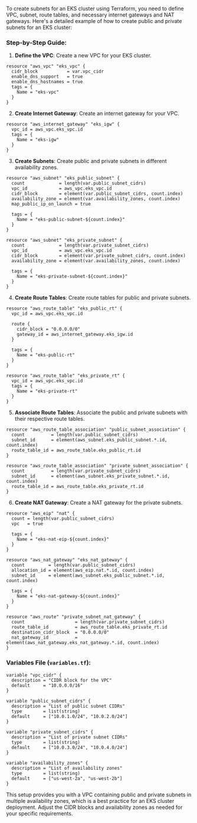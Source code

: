To create subnets for an EKS cluster using Terraform, you need to define VPC, subnet, route tables, and necessary internet gateways and NAT gateways. Here's a detailed example of how to create public and private subnets for an EKS cluster:

### Step-by-Step Guide:

1. **Define the VPC**:
   Create a new VPC for your EKS cluster.
   
```hcl
resource "aws_vpc" "eks_vpc" {
  cidr_block           = var.vpc_cidr
  enable_dns_support   = true
  enable_dns_hostnames = true
  tags = {
    Name = "eks-vpc"
  }
}
```

2. **Create Internet Gateway**:
   Create an internet gateway for your VPC.

```hcl
resource "aws_internet_gateway" "eks_igw" {
  vpc_id = aws_vpc.eks_vpc.id
  tags = {
    Name = "eks-igw"
  }
}
```

3. **Create Subnets**:
   Create public and private subnets in different availability zones.

```hcl
resource "aws_subnet" "eks_public_subnet" {
  count             = length(var.public_subnet_cidrs)
  vpc_id            = aws_vpc.eks_vpc.id
  cidr_block        = element(var.public_subnet_cidrs, count.index)
  availability_zone = element(var.availability_zones, count.index)
  map_public_ip_on_launch = true

  tags = {
    Name = "eks-public-subnet-${count.index}"
  }
}

resource "aws_subnet" "eks_private_subnet" {
  count             = length(var.private_subnet_cidrs)
  vpc_id            = aws_vpc.eks_vpc.id
  cidr_block        = element(var.private_subnet_cidrs, count.index)
  availability_zone = element(var.availability_zones, count.index)

  tags = {
    Name = "eks-private-subnet-${count.index}"
  }
}
```

4. **Create Route Tables**:
   Create route tables for public and private subnets.

```hcl
resource "aws_route_table" "eks_public_rt" {
  vpc_id = aws_vpc.eks_vpc.id

  route {
    cidr_block = "0.0.0.0/0"
    gateway_id = aws_internet_gateway.eks_igw.id
  }

  tags = {
    Name = "eks-public-rt"
  }
}

resource "aws_route_table" "eks_private_rt" {
  vpc_id = aws_vpc.eks_vpc.id
  tags = {
    Name = "eks-private-rt"
  }
}
```

5. **Associate Route Tables**:
   Associate the public and private subnets with their respective route tables.

```hcl
resource "aws_route_table_association" "public_subnet_association" {
  count          = length(var.public_subnet_cidrs)
  subnet_id      = element(aws_subnet.eks_public_subnet.*.id, count.index)
  route_table_id = aws_route_table.eks_public_rt.id
}

resource "aws_route_table_association" "private_subnet_association" {
  count          = length(var.private_subnet_cidrs)
  subnet_id      = element(aws_subnet.eks_private_subnet.*.id, count.index)
  route_table_id = aws_route_table.eks_private_rt.id
}
```

6. **Create NAT Gateway**:
   Create a NAT gateway for the private subnets.

```hcl
resource "aws_eip" "nat" {
  count = length(var.public_subnet_cidrs)
  vpc   = true

  tags = {
    Name = "eks-nat-eip-${count.index}"
  }
}

resource "aws_nat_gateway" "eks_nat_gateway" {
  count         = length(var.public_subnet_cidrs)
  allocation_id = element(aws_eip.nat.*.id, count.index)
  subnet_id     = element(aws_subnet.eks_public_subnet.*.id, count.index)

  tags = {
    Name = "eks-nat-gateway-${count.index}"
  }
}

resource "aws_route" "private_subnet_nat_gateway" {
  count                   = length(var.private_subnet_cidrs)
  route_table_id          = aws_route_table.eks_private_rt.id
  destination_cidr_block  = "0.0.0.0/0"
  nat_gateway_id          = element(aws_nat_gateway.eks_nat_gateway.*.id, count.index)
}
```

### Variables File (`variables.tf`):

```hcl
variable "vpc_cidr" {
  description = "CIDR block for the VPC"
  default     = "10.0.0.0/16"
}

variable "public_subnet_cidrs" {
  description = "List of public subnet CIDRs"
  type        = list(string)
  default     = ["10.0.1.0/24", "10.0.2.0/24"]
}

variable "private_subnet_cidrs" {
  description = "List of private subnet CIDRs"
  type        = list(string)
  default     = ["10.0.3.0/24", "10.0.4.0/24"]
}

variable "availability_zones" {
  description = "List of availability zones"
  type        = list(string)
  default     = ["us-west-2a", "us-west-2b"]
}
```

This setup provides you with a VPC containing public and private subnets in multiple availability zones, which is a best practice for an EKS cluster deployment. Adjust the CIDR blocks and availability zones as needed for your specific requirements.